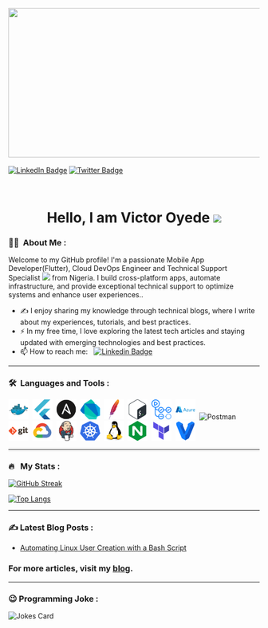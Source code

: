 
<p align="center"><img src="https://media.giphy.com/media/dWesBcTLavkZuG35MI/giphy.gif" width="600" height="300"  /></p>


<a href="https://in.linkedin.com/in/victor-oyede"><img src="https://img.shields.io/badge/LinkedIn-blue?style=for-the-badge&logo=linkedin&logoColor=white" alt="LinkedIn Badge"></a>
<a href="https://x.com/sam_ade2"><img src="https://img.shields.io/badge/twitter-blue?style=for-the-badge&logo=x&logoColor=white" alt="Twitter Badge"/></a>
</p>

<p align="center"><img src="https://komarev.com/ghpvc/?username=vicsam&style=flat-square&color=blue" alt=""></p>

<h1 align="center">Hello, I am Victor Oyede <img src="https://media.giphy.com/media/hvRJCLFzcasrR4ia7z/giphy.gif" width="40"></h1>


### 👨‍💻 &nbsp;About Me :

 Welcome to my GitHub profile! I'm a passionate Mobile App Developer(Flutter), Cloud DevOps Engineer and Technical Support Specialist <img src="https://media.giphy.com/media/WUlplcMpOCEmTGBtBW/giphy.gif" width="30"> from Nigeria. I build cross-platform apps, automate infrastructure, and provide exceptional technical support to optimize systems and enhance user experiences.. 

- ✍️ I enjoy sharing my knowledge through technical blogs, where I write about my experiences, tutorials, and best practices.
- ⚡ In my free time, I love exploring the latest tech articles and staying updated with emerging technologies and best practices.
- 📫 How to reach me: &nbsp; [![Linkedin Badge](https://img.shields.io/badge/-Victor-blue?style=flat&logo=Linkedin&logoColor=white)](https://in.linkedin.com/in/victor-oyede)

---

### 🛠 &nbsp;Languages and Tools :

<p>
<img src="https://github.com/devicons/devicon/blob/master/icons/docker/docker-original.svg" title="Docker" alt="Docker" width="40" height="40"/>&nbsp;
<img src="https://github.com/devicons/devicon/blob/master/icons/flutter/flutter-original.svg" title="Flutter" alt="Flutter" width="40" height="40"/>&nbsp;
<img src="https://github.com/devicons/devicon/blob/master/icons/ansible/ansible-original.svg" title="Ansible" alt="Ansible" width="40" height="40"/>&nbsp;
<img src="https://github.com/devicons/devicon/blob/master/icons/dart/dart-original.svg"  title="Dart" alt="Dart" width="40" height="40"/>&nbsp;
<img src="https://github.com/devicons/devicon/blob/master/icons/apache/apache-original.svg" title="Apache" alt="Apache" width="40" height="40"/>&nbsp;
<img src="https://github.com/devicons/devicon/blob/master/icons/bash/bash-original.svg" title="Bash" alt="Bash" width="40" height="40"/>&nbsp;
<img src="https://github.com/devicons/devicon/blob/master/icons/githubactions/githubactions-original.svg" title="Githubactions"  alt="Githubactions" width="40" height="40"/>&nbsp;
<img src="https://github.com/devicons/devicon/blob/master/icons/azure/azure-original-wordmark.svg" title="Azure" alt="Azure" width="40" height="40"/>&nbsp;
<img src="https://www.vectorlogo.zone/logos/getpostman/getpostman-icon.svg" title="Postman"  alt="Postman" width="40" height="40"/>&nbsp;
<img src="https://github.com/devicons/devicon/blob/master/icons/git/git-original-wordmark.svg" title="Git" **alt="Git" width="40" height="40"/>&nbsp;
<img src="https://github.com/devicons/devicon/blob/master/icons/googlecloud/googlecloud-original.svg" title="GoogleCloud" **alt="GoogleCloud" width="40" height="40"/>&nbsp;
<img src="https://github.com/devicons/devicon/blob/master/icons/jenkins/jenkins-original.svg" title="Jenkins" **alt="Jenkins" width="40" height="40"/>&nbsp;
<img src="https://github.com/devicons/devicon/blob/master/icons/kubernetes/kubernetes-original.svg" title="Kubernetes" **alt="Kubernetes" width="40" height="40"/>&nbsp;
<img src="https://github.com/devicons/devicon/blob/master/icons/linux/linux-original.svg" title="Linux" **alt="Linux" width="40" height="40"/>&nbsp;
<img src="https://github.com/devicons/devicon/blob/master/icons/nginx/nginx-original.svg" title="Nginx" **alt="Nginx" width="40" height="40"/>&nbsp;
<img src="https://github.com/devicons/devicon/blob/master/icons/terraform/terraform-original.svg" title="Terraform" **alt="Terraform" width="40" height="40"/>&nbsp;
<img src="https://github.com/devicons/devicon/blob/master/icons/vagrant/vagrant-original.svg" title="Vagrant" **alt="Vagrant" width="40" height="40"/>&nbsp;




</p>

---

### 🔥 &nbsp; My Stats :

[![GitHub Streak](http://github-readme-streak-stats.herokuapp.com?user=vicsam&theme=dark)](https://git.io/streak-stats)


[![Top Langs](https://github-readme-stats.vercel.app/api/top-langs/?username=vicsam&layout=compact&theme=vision-friendly-dark)](https://github.com/vicsam/github-readme-stats)

---

### ✍️ Latest Blog Posts :

<!-- BLOG-POST-LIST:START -->
- [Automating Linux User Creation with a Bash Script](https://victoroyede.hashnode.dev/automating-linux-user-creation-with-a-bash-script)

<!-- BLOG-POST-LIST:END -->
### For more articles, visit my [blog](https://victoroyede.hashnode.dev/).
---

### 😉 Programming Joke :
<!-- Markdown -->
![Jokes Card](https://readme-jokes.vercel.app/api)
